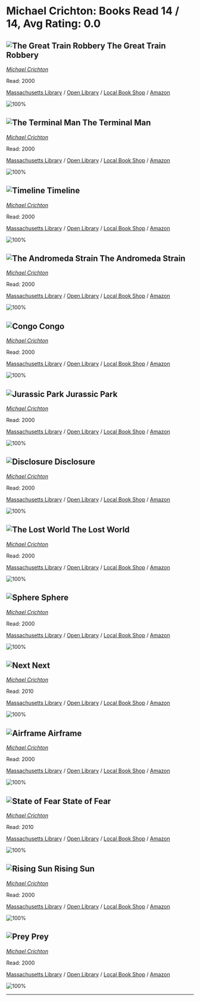 # Michael Crichton:  Books Read 14 / 14, Avg Rating: 0.0 

## ![The Great Train Robbery](https://books.google.com/books/content?id=ifUYW65MgywC&printsec=frontcover&img=1&zoom=1&source=gbs_api) The Great Train Robbery
*[Michael Crichton](../authors/MichaelCrichton)*

Read: 2000

[Massachusetts Library](https://library.minlib.net/search/i=9780553129199) / [Open Library](https://openlibrary.org/isbn/9780553129199) / [Local Book Shop](https://bookshop.org/book/9780553129199) / [Amazon](https://amazon.com/dp/0708989284)

![100%](https://geps.dev/progress/100) 



## ![The Terminal Man](https://covers.openlibrary.org/b/id/9311837-M.jpg) The Terminal Man
*[Michael Crichton](../authors/MichaelCrichton)*

Read: 2000

[Massachusetts Library](https://library.minlib.net/search/i=9780804171298) / [Open Library](https://openlibrary.org/isbn/9780804171298) / [Local Book Shop](https://bookshop.org/book/9780804171298) / [Amazon](https://amazon.com/dp/2266009826)

![100%](https://geps.dev/progress/100) 



## ![Timeline](https://covers.openlibrary.org/b/id/12451613-M.jpg) Timeline
*[Michael Crichton](../authors/MichaelCrichton)*

Read: 2000

[Massachusetts Library](https://library.minlib.net/search/i=9782266115223) / [Open Library](https://openlibrary.org/isbn/9782266115223) / [Local Book Shop](https://bookshop.org/book/9782266115223) / [Amazon](https://amazon.com/dp/0679444815)

![100%](https://geps.dev/progress/100) 



## ![The Andromeda Strain](https://covers.openlibrary.org/b/id/9330577-M.jpg) The Andromeda Strain
*[Michael Crichton](../authors/MichaelCrichton)*

Read: 2000

[Massachusetts Library](https://library.minlib.net/search/i=9780859979764) / [Open Library](https://openlibrary.org/isbn/9780859979764) / [Local Book Shop](https://bookshop.org/book/9780859979764) / [Amazon](https://amazon.com/dp/1101974494)

![100%](https://geps.dev/progress/100) 



## ![Congo](https://covers.openlibrary.org/b/id/10653144-M.jpg) Congo
*[Michael Crichton](../authors/MichaelCrichton)*

Read: 2000

[Massachusetts Library](https://library.minlib.net/search/i=9780679431138) / [Open Library](https://openlibrary.org/isbn/9780679431138) / [Local Book Shop](https://bookshop.org/book/9780679431138) / [Amazon](https://amazon.com/dp/0613100557)

![100%](https://geps.dev/progress/100) 



## ![Jurassic Park](https://covers.openlibrary.org/b/id/12882940-M.jpg) Jurassic Park
*[Michael Crichton](../authors/MichaelCrichton)*

Read: 2000

[Massachusetts Library](https://library.minlib.net/search/i=9780754054016) / [Open Library](https://openlibrary.org/isbn/9780754054016) / [Local Book Shop](https://bookshop.org/book/9780754054016) / [Amazon](https://amazon.com/dp/0582503841)

![100%](https://geps.dev/progress/100) 



## ![Disclosure](https://covers.openlibrary.org/b/id/9253430-M.jpg) Disclosure
*[Michael Crichton](../authors/MichaelCrichton)*

Read: 2000

[Massachusetts Library](https://library.minlib.net/search/i=9789500416795) / [Open Library](https://openlibrary.org/isbn/9789500416795) / [Local Book Shop](https://bookshop.org/book/9789500416795) / [Amazon](https://amazon.com/dp/8497938879)

![100%](https://geps.dev/progress/100) 



## ![The Lost World](https://covers.openlibrary.org/b/id/10656102-M.jpg) The Lost World
*[Michael Crichton](../authors/MichaelCrichton)*

Read: 2000

[Massachusetts Library](https://library.minlib.net/search/i=9788576573050) / [Open Library](https://openlibrary.org/isbn/9788576573050) / [Local Book Shop](https://bookshop.org/book/9788576573050) / [Amazon](https://amazon.com/dp/034540288X)

![100%](https://geps.dev/progress/100) 



## ![Sphere](https://covers.openlibrary.org/b/id/9254423-M.jpg) Sphere
*[Michael Crichton](../authors/MichaelCrichton)*

Read: 2000

[Massachusetts Library](https://library.minlib.net/search/i=9780345418975) / [Open Library](https://openlibrary.org/isbn/9780345418975) / [Local Book Shop](https://bookshop.org/book/9780345418975) / [Amazon](https://amazon.com/dp/0394561104)

![100%](https://geps.dev/progress/100) 



## ![Next](https://covers.openlibrary.org/b/id/10657368-M.jpg) Next
*[Michael Crichton](../authors/MichaelCrichton)*

Read: 2010

[Massachusetts Library](https://library.minlib.net/search/i=9788483469101) / [Open Library](https://openlibrary.org/isbn/9788483469101) / [Local Book Shop](https://bookshop.org/book/9788483469101) / [Amazon](https://amazon.com/dp/9573261162)

![100%](https://geps.dev/progress/100) 



## ![Airframe](https://covers.openlibrary.org/b/id/9253423-M.jpg) Airframe
*[Michael Crichton](../authors/MichaelCrichton)*

Read: 2000

[Massachusetts Library](https://library.minlib.net/search/i=9780679446484) / [Open Library](https://openlibrary.org/isbn/9780679446484) / [Local Book Shop](https://bookshop.org/book/9780679446484) / [Amazon](https://amazon.com/dp/2266085158)

![100%](https://geps.dev/progress/100) 



## ![State of Fear](https://covers.openlibrary.org/b/id/8393255-M.jpg) State of Fear
*[Michael Crichton](../authors/MichaelCrichton)*

Read: 2010

[Massachusetts Library](https://library.minlib.net/search/i=9780060833190) / [Open Library](https://openlibrary.org/isbn/9780060833190) / [Local Book Shop](https://bookshop.org/book/9780060833190) / [Amazon](https://amazon.com/dp/0061571210)

![100%](https://geps.dev/progress/100) 



## ![Rising Sun](https://covers.openlibrary.org/b/id/10657212-M.jpg) Rising Sun
*[Michael Crichton](../authors/MichaelCrichton)*

Read: 2000

[Massachusetts Library](https://library.minlib.net/search/i=9780345902269) / [Open Library](https://openlibrary.org/isbn/9780345902269) / [Local Book Shop](https://bookshop.org/book/9780345902269) / [Amazon](https://amazon.com/dp/0345902262)

![100%](https://geps.dev/progress/100) 



## ![Prey](https://covers.openlibrary.org/b/id/10984324-M.jpg) Prey
*[Michael Crichton](../authors/MichaelCrichton)*

Read: 2000

[Massachusetts Library](https://library.minlib.net/search/i=9788497932448) / [Open Library](https://openlibrary.org/isbn/9788497932448) / [Local Book Shop](https://bookshop.org/book/9788497932448) / [Amazon](https://amazon.com/dp/0060536985)

![100%](https://geps.dev/progress/100) 



---

